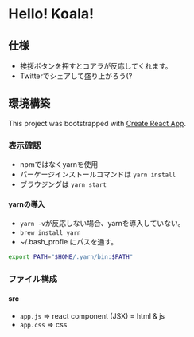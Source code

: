 # Hello! Koala!

## 仕様
- 挨拶ボタンを押すとコアラが反応してくれます。
- Twitterでシェアして盛り上がろう(?

## 環境構築
This project was bootstrapped with [Create React App](https://github.com/facebook/create-react-app).

### 表示確認
- npmではなくyarnを使用
- パーケージインストールコマンドは `yarn install`
- ブラウジングは `yarn start`

#### yarnの導入
- `yarn -v`が反応しない場合、yarnを導入していない。
- `brew install yarn`
- ~/.bash_profle にパスを通す。
```bash
export PATH="$HOME/.yarn/bin:$PATH"
```

### ファイル構成
#### src
* `app.js` => react component (JSX) = html & js
* `app.css` => css